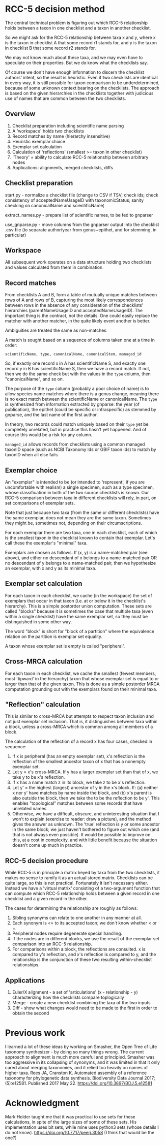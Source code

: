 
# RCC-5 decision method

The central technical problem is figuring out which RCC-5 relationship
holds between a taxon in one checklist and a taxon in another checklist.

So we might ask for the RCC-5 relationship between taxa x and y, where
x is the taxon in checklist A that some record r1 stands for, and y is
the taxon in checklist B that some record r2 stands for.

We may not know much about these taxa, and we may even have to
speculate on their properties.  But we do know what the checklists say.

Of course we don't have enough information to discern the checklist
authors' intent, so the result is heuristic.  Even if two checklists
are identical in every way, it is still possible for taxon comparison
to be underdetermined, because of some unknown context bearing on the
checklists.  The approach is based on the given hierarchies in the
checklists together with judicious use of names that are common
between the two checklists.

## Overview

1. Checklist preparation including scientific name parsing
1. A 'workspace' holds two checklists
1. Record matches by name (hierarchy insensitive)
1. Heuristic exemplar choice
1. Exemplar set calculation
1. Calculation of 'reflections' (smallest >= taxon in other checklist)
1. 'Theory' = ability to calculate RCC-5 relationship between arbitrary nodes
1. Applications: alignments, merged checklists, diffs

## Checklist preparation

start.py - normalize a checklist file (change to CSV if TSV; check
ids; check consistency of acceptedNameUsageID with taxonomicStatus;
sanity checking on canonicalName and scientificName)

extract_names.py - prepare list of scientific names, to be fed to gnparser

use_gnparse.py - move columns from the gnparser output into the checklist
.csv file (to separate author/year from genus+epithet, and for stemming, in particular)

## Workspace

All subsequent work operates on a data structure holding two
checklists and values calculated from them in combination.

## Record matches

From checklists A and B, form a table of mutually unique matches
between rows of A and rows of B, capturing the most likely
correspondences between rows in the absence of any consideration of
the checklists' hierarchies (parentNameUsageID and
acceptedNameUsageID).  The important thing is the contract, not the
details.  One could easily replace the matcher with another matcher,
in the quite likely event another is better.

Ambiguities are treated the same as non-matches.

A match is sought based on a sequence of columns taken one at a time
in order: 

    scientificName, type, canonicalName, canonicalStem, managed_id

So, if exactly one record x in A has scientificName S, and exactly one
record y in B has scientificName S, then we have a record match.  If
not, then we do the same check but with the values in the `type`
column, then "canonicalName", and so on.

The purpose of the `type` column (probably a poor choice of name) is
to allow species name matches where there is a genus change, meaning
there is no exact match between the scientificName or canonicalName.
The `type` is synthesized from information extracted by gnparse: the
year (of publication), the epithet (could be specific or
infraspecific) as stemmed by gnparse, and the last name of the first
author.

In theory, two records could match uniquely based on their `type` yet be
completely unrelated, but in practice this hasn't yet happened.  And
of course this would be a risk for any column.

`managed_id` allows records from checklists using a common managed
taxonID space (such as NCBI Taxonomy Ids or GBIF taxon ids) to match
by taxonID when all else fails.

## Exemplar choice

An "exemplar" is intended to be (or intended to 'represent', if you
are uncomfortable with realism) a single specimen, such as a type specimen, whose
classification in both of the two source checklists is known.  Our
RCC-5 comparison between taxa in different checklists will rely, in
part, on set comparisons of exemplar sets.

Note that just because two taxa (from the same or different
checklists) have the same exemplar, does not mean they are the same taxon.
Sometimes they might be, sometimes not, depending on their circumscriptions.

For each exemplar there are two taxa, one in each checklist, each of which is
the smallest taxon in the checklist known to contain that exemplar.
Let's call these the exemplar's "minimal" taxa.

Exemplars are chosen as follows.  If (x, y) is a name-matched pair
(see above), and either 
no descendant of x belongs to a name-matched pair OR
no descendant of y belongs to a name-matched pair, then we hypothesize an
exemplar, with x and y as its minimal taxa.

## Exemplar set calculation

For each taxon in each checklist, we cache (in the workspace) the set
of exemplars that occur in that taxon (i.e. at or below it in the
checklist's hierarchy).  This is a simple postorder union computation.
These sets are called "blocks" because it is sometimes the case that
multiple taxa (even within a single checklist) have the same exemplar
set, so they must be distinguished in some other way.

The word "block" is short for "block of a partition" where the
equivalence relation on the partition is exemplar set equality.

A taxon whose exemplar set is empty is called "peripheral".

## Cross-MRCA calculation

For each taxon in each checklist, we cache the smallest (fewest
members, most 'tipward' in the hierarchy) taxon that whose exemplar
set is equal to or larger than that of the given taxon.  This is done
as a simple postorder MRCA computation grounding out with the
exemplars found on their minimal taxa.

## "Reflection" calculation

This is similar to cross-MRCA but attempts to respect taxon inclusion
and not just exemplar set inclusion.  That is, it distinguishes
between taxa within a block, unless a cross-MRCA which is common among
all members of a block.

The calculation of the reflection of a record x has four cases,
checked in sequence:

1. If x is peripheral (has an empty exemplar set), x's
reflection is the reflection of the smallest ancestor taxon of x that has a
nonempty exemplar set.
1. Let y = x's cross-MRCA.  If y has a larger exemplar set than that
of x, we take y to be x's reflection.
1. If x has a name match z in its block, we take z to be x's
reflection.
1. Let y' = the highest (largest) ancestor of y in the x's block.
If: (a) neither x nor y' have matches by name inside the block, and
(b) x's parent is also outside the block, then we take the 
to be the reflection to be y'.  This enables "topological" matches between
some records that have unrelated names.
1. Otherwise, we have a difficult, obscure, and uninteresting situation that
I won't to explain (exercise to reader: draw a picture), and the method
gives the answer as unknown.  The 'true' reflection is y or some ancestor in the same 
block; we just haven't bothered to figure out which one (and that is 
not always even possible).
It would be possible to improve on this, at a cost in
complexity, and with little benefit because the situation doesn't come
up much in practice.

## RCC-5 decision procedure

While RCC-5 is in principle a matrix keyed by taxa from the two
checklists, it makes no sense to ramify it as an actual stored matrix.
Checklists can be quite large, so this is not practical.  Fortunately
it isn't necessary either.  Instead we have a 'virtual matrix'
consisting of a two-argument function that can compute which RCC-5
relationship holds between a given record in one checklist and a given
record in the other.

The cases for determining the relationship are roughly as follows:
1. Sibling synonyms can relate to one another in any manner at all.
1. Each synonym is <= to its accepted taxon; we don't know whether < or =.
1. Peripheral nodes require degenerate special handling.
1. If the nodes are in different blocks, we use the result of the
exemplar set comparison into an RCC-5 relationship.
1. For comparisons within a block, the reflections are consulted.
x is compared to y's reflection, and x's reflection is compared to y, and the relationship is the conjunction of these two resulting within-checklist relationships.

## Applications

1. Euler/X alignment - a set of 'articulations' (x - relationship - y) 
characterizing how the checklists compare toplogically
1. Merge - create a new checklist combining the taxa of the two inputs
1. Diff - show what changes would need to be made to the first in order to obtain the second

# Previous work

I learned a lot of these ideas by working on Smasher, the Open Tree of Life taxonomy synthesizer - by doing so many things wrong.  The current approach to alignment is much more careful and principled.  Smasher was too aggressive in its collapsing of synonyms, and it was limited in that it only cared about merging taxonomies, and it relied too heavily on names of higher taxa.
Rees JA, Cranston K. Automated assembly of a reference taxonomy for phylogenetic data synthesis. Biodiversity Data Journal 2017;(5):e12581. Published 2017 May 22. https://doi.org/10.3897/BDJ.5.e12581

# Acknowledgment

Mark Holder taught me that it was practical to use sets for these calculations, in spite of the large sizes of some of these sets.  His implementation uses bit sets, while mine uses python3 sets (whose details I do not know).
https://doi.org/10.7717/peerj.3058  (I think that would be the one?)
